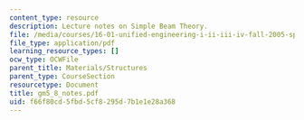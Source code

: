 ```yaml
---
content_type: resource
description: Lecture notes on Simple Beam Theory.
file: /media/courses/16-01-unified-engineering-i-ii-iii-iv-fall-2005-spring-2006/f66f80cd5fbd5cf8295d7b1e1e28a368_gm5_8_notes.pdf
file_type: application/pdf
learning_resource_types: []
ocw_type: OCWFile
parent_title: Materials/Structures
parent_type: CourseSection
resourcetype: Document
title: gm5_8_notes.pdf
uid: f66f80cd-5fbd-5cf8-295d-7b1e1e28a368
---
```

